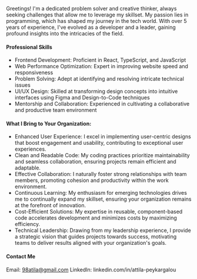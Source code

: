 Greetings! I'm a dedicated problem solver and creative thinker, always seeking challenges that allow me to leverage my skillset. My passion lies in programming, which has shaped my journey in the tech world. With over 5 years of experience, I've evolved as a developer and a leader, gaining profound insights into the intricacies of the field.

#### Professional Skills 
- Frontend Development: Proficient in React, TypeScript, and JavaScript
- Web Performance Optimization: Expert in improving website speed and responsiveness
- Problem Solving: Adept at identifying and resolving intricate technical issues
- UI/UX Design: Skilled at transforming design concepts into intuitive interfaces using Figma and Design-to-Code techniques
- Mentorship and Collaboration: Experienced in cultivating a collaborative and productive team environment

#### What I Bring to Your Organization:
- Enhanced User Experience: I excel in implementing user-centric designs that boost engagement and usability, contributing to exceptional user experiences.
- Clean and Readable Code: My coding practices prioritize maintainability and seamless collaboration, ensuring projects remain efficient and adaptable.
- Effective Collaboration: I naturally foster strong relationships with team members, promoting cohesion and productivity within the work environment.
- Continuous Learning: My enthusiasm for emerging technologies drives me to continually expand my skillset, ensuring your organization remains at the forefront of innovation.
- Cost-Efficient Solutions: My expertise in reusable, component-based code accelerates development and minimizes costs by maximizing efficiency.
- Technical Leadership: Drawing from my leadership experience, I provide a strategic vision that guides projects towards success, motivating teams to deliver results aligned with your organization's goals.

#### Contact Me
Email: 98atila@gmail.com
LinkedIn: linkedin.com/in/attila-peykargalou
